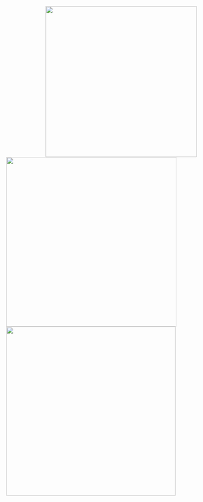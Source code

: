 <div><img src="https://spotify-github-profile.kittinanx.com/api/view.svg?uid=ykc2ayrc9ii9oigdnc9chyn1i&cover_image=true&theme=default&show_offline=true&background_color=121212&interchange=true&bar_color_cover=trueg" width="400" align="right" />
<img src="https://lanyard.cnrad.dev/api/492707412504215552?theme=dark&bg=121212&borderRadius=10px&animated=true&idleMessage=Doing%nothing%27%20at%20the%20moment" width="450" >
<br/>

<!--<img src="ph" width="300" align="right"/> -->
  
<img src="https://gitroll.io/api/badges/profiles/v1/uWZCkPJbzQWTprdO97yj8w9FaiER2" width="448">
</div>

